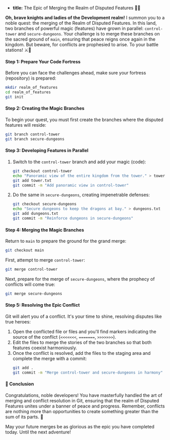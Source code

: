 * **title:** The Epic of Merging the Realm of Disputed Features 🐉🏰

**Oh, brave knights and ladies of the Development realm!** I summon you to a noble quest: the merging of the Realm of Disputed Features. In this land, two branches of powerful magic (features) have grown in parallel: `control-tower` and `secure-dungeons`. Your challenge is to merge these branches on the sacred ground of `main`, ensuring that peace reigns once again in the kingdom. But beware, for conflicts are prophesied to arise. To your battle stations! ⚔️🔮

#### Step 1: Prepare Your Code Fortress

Before you can face the challenges ahead, make sure your fortress (repository) is prepared:

```bash
mkdir realm_of_features
cd realm_of_features
git init
```

#### Step 2: Creating the Magic Branches

To begin your quest, you must first create the branches where the disputed features will reside:

```bash
git branch control-tower
git branch secure-dungeons
```

#### Step 3: Developing Features in Parallel

1. Switch to the `control-tower` branch and add your magic (code):
   ```bash
   git checkout control-tower
   echo "Panoramic view of the entire kingdom from the tower." > tower.txt
   git add tower.txt
   git commit -m "Add panoramic view in control-tower"
   ```

2. Do the same in `secure-dungeons`, creating impenetrable defenses:
   ```bash
   git checkout secure-dungeons
   echo "Secure dungeons to keep the dragons at bay." > dungeons.txt
   git add dungeons.txt
   git commit -m "Reinforce dungeons in secure-dungeons"
   ```

#### Step 4: Merging the Magic Branches

Return to `main` to prepare the ground for the grand merge:

```bash
git checkout main
```

First, attempt to merge `control-tower`:

```bash
git merge control-tower
```

Next, prepare for the merge of `secure-dungeons`, where the prophecy of conflicts will come true:

```bash
git merge secure-dungeons
```

#### Step 5: Resolving the Epic Conflict

Git will alert you of a conflict. It's your time to shine, resolving disputes like true heroes:

1. Open the conflicted file or files and you'll find markers indicating the source of the conflict (`<<<<<<<`, `=======`, `>>>>>>>`).
2. Edit the files to merge the stories of the two branches so that both features coexist harmoniously.
3. Once the conflict is resolved, add the files to the staging area and complete the merge with a commit:
   ```bash
   git add .
   git commit -m "Merge control-tower and secure-dungeons in harmony"
   ```

#### 🤔 Conclusion

Congratulations, noble developers! You have masterfully handled the art of merging and conflict resolution in Git, ensuring that the realm of Disputed Features unites under a banner of peace and progress. Remember, conflicts are nothing more than opportunities to create something greater than the sum of its parts. 🌟

May your future merges be as glorious as the epic you have completed today. Until the next adventure!